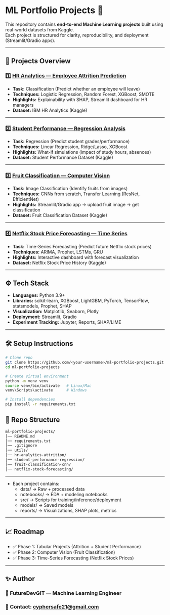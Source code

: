 # ML Portfolio Projects 🚀

This repository contains **end-to-end Machine Learning projects** built using real-world datasets from Kaggle.  
Each project is structured for clarity, reproducibility, and deployment (Streamlit/Gradio apps).

---

## 📂 Projects Overview

### 1️⃣ [HR Analytics — Employee Attrition Prediction](./hr-analytics-attrition/)
- **Task:** Classification (Predict whether an employee will leave)
- **Techniques:** Logistic Regression, Random Forest, XGBoost, SMOTE
- **Highlights:** Explainability with SHAP, Streamlit dashboard for HR managers
- **Dataset:** IBM HR Analytics (Kaggle)

---

### 2️⃣ [Student Performance — Regression Analysis](./student-performance-regression/)
- **Task:** Regression (Predict student grades/performance)
- **Techniques:** Linear Regression, Ridge/Lasso, XGBoost
- **Highlights:** What-if simulations (impact of study hours, absences)
- **Dataset:** Student Performance Dataset (Kaggle)

---

### 3️⃣ [Fruit Classification — Computer Vision](./fruit-classification-cnn/)
- **Task:** Image Classification (Identify fruits from images)
- **Techniques:** CNNs from scratch, Transfer Learning (ResNet, EfficientNet)
- **Highlights:** Streamlit/Gradio app → upload fruit image → get classification
- **Dataset:** Fruit Classification Dataset (Kaggle)

---

### 4️⃣ [Netflix Stock Price Forecasting — Time Series](./netflix-stock-forecasting/)
- **Task:** Time-Series Forecasting (Predict future Netflix stock prices)
- **Techniques:** ARIMA, Prophet, LSTMs, GRU
- **Highlights:** Interactive dashboard with forecast visualization
- **Dataset:** Netflix Stock Price History (Kaggle)

---

## ⚙️ Tech Stack

- **Languages:** Python 3.9+
- **Libraries:** scikit-learn, XGBoost, LightGBM, PyTorch, TensorFlow, statsmodels, Prophet, SHAP
- **Visualization:** Matplotlib, Seaborn, Plotly
- **Deployment:** Streamlit, Gradio
- **Experiment Tracking:** Jupyter, Reports, SHAP/LIME

---

## 🛠️ Setup Instructions

```bash
# Clone repo
git clone https://github.com/<your-username>/ml-portfolio-projects.git
cd ml-portfolio-projects

# Create virtual environment
python -m venv venv
source venv/bin/activate   # Linux/Mac
venv\Scripts\activate      # Windows

# Install dependencies
pip install -r requirements.txt
```

## 📌 Repo Structure

```bash
ml-portfolio-projects/
│── README.md
│── requirements.txt
│── .gitignore
│── utils/
│── hr-analytics-attrition/
│── student-performance-regression/
│── fruit-classification-cnn/
│── netflix-stock-forecasting/
```
---
- Each project contains:
  - data/ → Raw + processed data
  - notebooks/ → EDA + modeling notebooks
  - src/ → Scripts for training/inference/deployment
  - models/ → Saved models
  - reports/ → Visualizations, SHAP plots, metrics
---

## 📈 Roadmap

- ✅ Phase 1: Tabular Projects (Attrition + Student Performance)
- ✅ Phase 2: Computer Vision (Fruit Classification)
- ✅ Phase 3: Time-Series Forecasting (Netflix Stock Prices)
---

## ✨ Author

### 👤 FutureDevGIT — Machine Learning Engineer
### 📧 Contact: cyphersafe21@gmail.com
